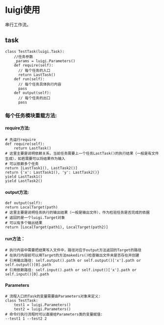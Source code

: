 # luigi使用
串行工作流。
## task
	class TestTask(luigi.Task):
	    //任务参数
	    _params = luigi.Parameters()
	    def require(self):
	      // 每个任务的入口
	      return LastTask()
	    def run(self):
	      // 每个任务具体执行内容
	      pass
	    def output(self):
	      // 每个任务的出口
	      pass
### 每个任务模块重载方法:
#### require方法:
	# 先运行require
	def require(self):
	    return LastTask()
	# 这里主要是说明依赖关系，当前任务需要上一个任务LastTask()的执行结果（一般是有文件生成），如若需要可以将结果作为输入
	# 可以依赖多个任务
	return [LastTask1(), LastTask2()]
	return {'x': LastTask1(), 'y': LastTask2()}
	yield LastTask1()
	yield LastTask2()
#### output方法:
	def output(self):
    return LocalTarget(path)
	# 这里主要是说明任务执行的输出结果（一般是输出文件），作为检验任务是否完成的依据
	# 返回的是一个luigi.Target对象
	# 可以有多个输出结果
	return [LocalTarget(path1), LocalTarget(path2)]
#### run方法：
	# 执行内容中需要把结果写入文件中，路径对应于output方法返回的Target的路径
	# 在执行内容前可以用Target的方法makedirs()检查输出文件夹是否存在并创建
	# 引用输出路径: self.output().path or self.output()['x'].path or self.output()[0].path
	# 引用依赖路径: self.input().path or self.input()['x'].path or self.input()[0].path
#### Parameters
	# 流程入口的Task的变量需要由Parameters对象来定义:
	class TestTask:
    	test1 = luigi.Parameters()
    	test2 = luigi.Parameters()
	# 命令行执行流程时可以直接给Parameters类的变量赋值:
	--test1 1 --test2 2


